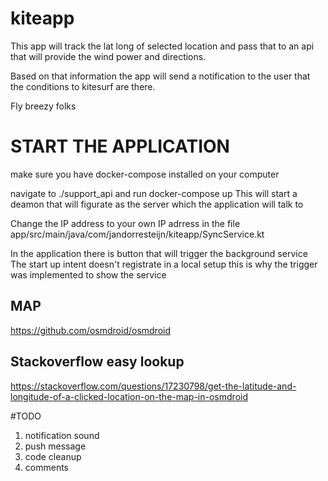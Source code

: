 # kiteapp
This app will track the lat long of selected location and pass that to an api that will provide the wind power and directions.

Based on that information the app will send a notification to the user that the conditions to kitesurf are there.

Fly breezy folks



# START THE APPLICATION
make sure you have docker-compose installed on your computer

navigate to ./support_api and run docker-compose up
This will start a deamon that will figurate as the server which the application will talk to


 Change the IP address to your own IP adrress in the file
 app/src/main/java/com/jandorresteijn/kiteapp/SyncService.kt


In the application there is button that will trigger the background service 
The start up intent doesn't registrate in a local setup this is why the trigger was implemented to show the service 




## MAP

https://github.com/osmdroid/osmdroid


## Stackoverflow easy lookup
https://stackoverflow.com/questions/17230798/get-the-latitude-and-longitude-of-a-clicked-location-on-the-map-in-osmdroid


#TODO
1. notification sound
2. push message
3. code cleanup
4. comments

